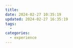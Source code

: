 ```yaml
---
title: 
date: 2024-02-27 10:35:19
updated: 2024-02-27 16:35:19
tags:
  - 
categories:
  - experience
---
```


